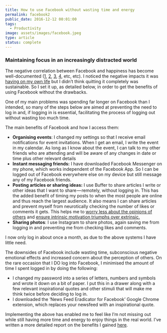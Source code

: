 ```yaml
---
title: How to use Facebook without wasting time and energy
permalink: facebook2
public_date: 2016-12-12 00:01:00
tags:
  - Productivity
image: assets/images/facebook.jpeg
type: article
status: complete
---
```

### Maintaining focus in an increasingly distracted world

The negative correlation between Facebook and happiness has become well-documented ([1](http://www.lifehack.org/articles/productivity/7-reasons-why-quitting-facebook-now-good-for-your-future.html), [2](http://www.dailydot.com/via/quit-facebook-in-2016/), [3](http://budgetandthebeach.com/2016/01/18/why-i-quit-facebook/), [4](http://www.mensjournal.com/gear/collection/why-were-getting-off-facebook-in-2015-20141231), etc, etc). I noticed the negative impacts it was [having on my own life](https://medium.com/@Chris.Lovejoy/i-dont-give-a-fuck-what-they-think-and-neither-should-you-b7fbdf68609c#.cfrz0qrcz) but I didn’t think quitting it completely was sustainable. So I set it up, as detailed below, in order to get the benefits of using Facebook without the drawbacks.

One of my main problems was spending far longer on Facebook than I intended, so many of the steps below are aimed at preventing the need to log in and, if logging in is essential, facilitating the process of logging out without wasting too much time.

The main benefits of Facebook and how I access them:

-   **Organising events**: I changed my settings so that I receive email notifications for event invitations. When I get an email, I write the event in my calendar. As long as I know about the event, I can talk to my other friends who are attending and will be aware of any changes in date or time plus other relevant details
-   **Instant messaging friends:** I have downloaded Facebook Messenger on my phone, which works independent of the Facebook App. So I can be logged out of Facebook everywhere else on my device but still message any of my Facebook friends.
-   **Posting articles or sharing ideas:** I use Buffer to share articles I write or other ideas that I want to share — remotely, without logging in. This has the added benefit of timing my posts to when the most people are online and thus reach the largest audience. It also means I can share articles and prevent myself from neurotically checking the number of likes or comments it gets. This helps me to [worry less about the opinions of others](https://www.youtube.com/watch?v=LYDznRaAl20) and [ensure intrinsic motivation triumphs over extrinsic.](https://medium.com/@Chris.Lovejoy/i-dont-give-a-fuck-what-they-think-and-neither-should-you-b7fbdf68609c#.epjevvgt0)
-   **Sharing photos**: I use Instagram to share photos, again saving me from logging in and preventing me from checking likes and comments.

I now only log in about once a month, as due to the above systems I have little need.

The downsides of Facebook include wasting time, subconscious negative emotional effects and increased concern about the perception of others. On the rare occasion that I DO log into Facebook, I minimised the amount of time I spent logged in by doing the following:

-   I changed my password into a series of letters, numbers and symbols and wrote it down on a bit of paper. I put this in a drawer along with a few relevant inspirational quotes and other stimuli that will make me think twice before deciding to log in.
-   I downloaded the ‘News Feed Eradicator for Facebook’ Google Chrome extension, which replaces your newsfeed with an inspirational quote.

Implementing the above has enabled me to feel like I’m not missing out while still having more time and energy to enjoy things in the real world. I’ve written a more detailed report on the benefits I gained [here](https://medium.com/@Chris.Lovejoy/a-liberating-facebook-experiment-616e72a121ce).